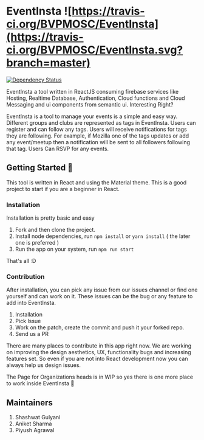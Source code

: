 # EventInsta ![https://travis-ci.org/BVPMOSC/EventInsta](https://travis-ci.org/BVPMOSC/EventInsta.svg?branch=master)
[![Dependency Status](https://gemnasium.com/badges/github.com/BVPMOSC/EventInsta.svg)](https://gemnasium.com/github.com/BVPMOSC/EventInsta)

EventInsta a tool written in ReactJS consuming firebase services like Hosting, Realtime Database, Authentication, Cloud functions and Cloud Messaging and ui components from semantic ui. Interesting Right?

EventInsta is a tool to manage your events is a simple and easy way. Different groups and clubs are represented as tags in EventInsta. Users can register and can follow any tags. Users will receive notifications for tags they are following. For example, if Mozilla one of the tags updates or add any event/meetup then a notification will be sent to all followers following that tag. Users Can RSVP for any events. 


## Getting Started 🎉
This tool is written in React and using the Material theme. This is a good project to start if you are a beginner in React.

### Installation
Installation is pretty basic and easy

1. Fork and then clone the project.
2. Install node dependencies, run `npm install` or `yarn install` ( the later one is preferred )
3. Run the app on your system, run `npm run start`

That's all :D

### Contribution
After installation, you can pick any issue from our issues channel or find one yourself and can work on it. These issues can be the bug or any feature to add into EventInsta.

1. Installation
2. Pick Issue
3. Work on the patch, create the commit and push it your forked repo.
4. Send us a PR

There are many places to contribute in this app right now. We are working on improving the design aesthetics, UX, functionality bugs and increasing features set. So even if you are not into React development now you can always help us design issues.

The Page for Organizations heads is in WIP so yes there is one more place to work inside EventInsta 🍺

## Maintainers
1. Shashwat Gulyani
2. Aniket Sharma
3. Piyush Agrawal
